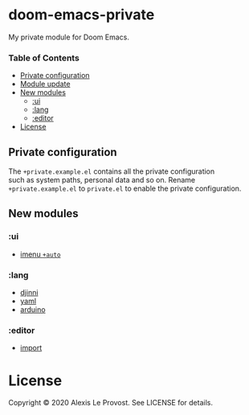 # doom-emacs-private
My private module for Doom Emacs.

### Table of Contents
* [Private configuration](#private-configuration)
* [Module update](#module-update)
* [New modules](#new-modules)
  * [:ui](#lang)
  * [:lang](#lang)
  * [:editor](#ui)
* [License](#license)

## Private configuration
The `+private.example.el` contains all the private configuration  
such as system paths, personal data and so on.
Rename `+private.example.el` to `private.el` to enable the private configuration.

## New modules
### :ui
* [imenu `+auto`](modules/ui/imenu/README.md)
### :lang
* [djinni](modules/lang/djinni/README.md)
* [yaml](modules/lang/yaml/README.md)
* [arduino](modules/lang/arduino/README.md)
### :editor
* [import](modules/editor/import/README.md)

# License
Copyright © 2020 Alexis Le Provost. See LICENSE for details.
